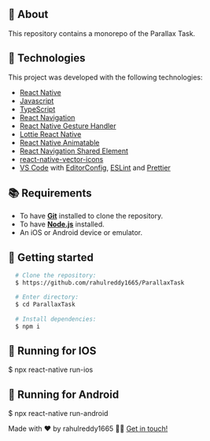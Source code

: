 ## :page_with_curl: About
This repository contains a monorepo of the Parallax Task.

## :hammer: Technologies

This project was developed with the following technologies:

- [React Native](https://reactnative.dev/)
- [Javascript](https://devdocs.io/javascript/)
- [TypeScript](https://devdocs.io/typescript/)
- [React Navigation](https://reactnavigation.org/)
- [React Native Gesture Handler](https://kmagiera.github.io/react-native-gesture-handler/)
- [Lottie React Native](https://github.com/lottie-react-native/lottie-react-native)
- [React Native Animatable](https://oblador.github.io/react-native-animatable)
- [React Navigation Shared Element](https://github.com/IjzerenHein/react-navigation-shared-element)
- [react-native-vector-icons](https://www.npmjs.com/package/react-native-vector-icons)
- [VS Code](https://code.visualstudio.com/) with [EditorConfig](https://editorconfig.org/), [ESLint](https://eslint.org/) and [Prettier](https://prettier.io/)

## :books: Requirements
- To have [**Git**](https://git-scm.com/) installed to clone the repository.
- To have [**Node.js**](https://nodejs.org/en/) installed.
- An iOS or Android device or emulator.

## :rocket: Getting started
``` bash
  # Clone the repository:
  $ https://github.com/rahulreddy1665/ParallaxTask

  # Enter directory:
  $ cd ParallaxTask
  
  # Install dependencies:
  $ npm i
```

## :iphone: Running for IOS

  $ npx react-native run-ios

## :iphone: Running for Android

  $ npx react-native run-android

Made with ❤️ by rahulreddy1665 👋🏻 [Get in touch!](https://github.com/rahulreddy1665)
